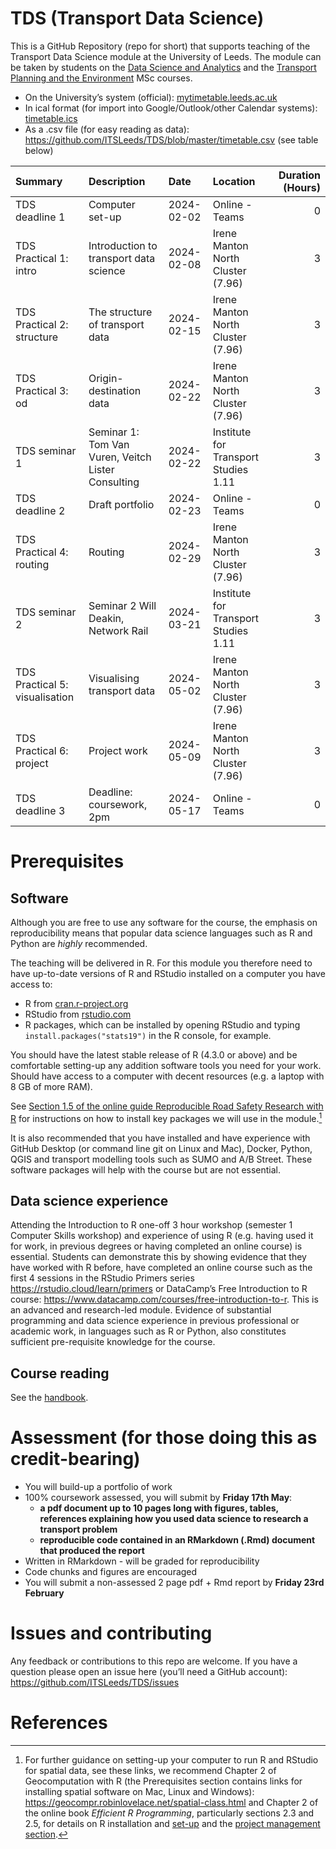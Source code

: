
<!-- README.md is generated from README.Rmd. Please edit that file -->

# TDS (Transport Data Science)

This is a GitHub Repository (repo for short) that supports teaching of
the Transport Data Science module at the University of Leeds. The module
can be taken by students on the [Data Science and
Analytics](https://courses.leeds.ac.uk/i071/data-science-and-analytics-msc)
and the [Transport Planning and the
Environment](https://courses.leeds.ac.uk/a386/transport-planning-and-the-environment-msc)
MSc courses.

<!-- The module catalogue can be found at [`catalogue.md`](https://github.com/ITSLeeds/TDS/blob/master/catalogue.md). -->
<!-- The computer code accompanying the course can be found in the `code` folders. -->
<!-- To run this code you will need R and Python installed plus various packages and libraries. -->
<!-- The timetable can be found: -->

- On the University’s system (official):
  [mytimetable.leeds.ac.uk](https://mytimetable.leeds.ac.uk/link?timetable.id=202324!module!D5179CB14D503D52757F4BE89B1C998B)
- In ical format (for import into Google/Outlook/other Calendar
  systems): [timetable.ics](timetable.ics)
- As a .csv file (for easy reading as data):
  <https://github.com/ITSLeeds/TDS/blob/master/timetable.csv> (see table
  below)

<!-- See below for the sessions -->

| Summary                        | Description                                        | Date       | Location                             | Duration (Hours) |
|:-------------------------------|:---------------------------------------------------|:-----------|:-------------------------------------|-----------------:|
| TDS deadline 1                 | Computer set-up                                    | 2024-02-02 | Online - Teams                       |                0 |
| TDS Practical 1: intro         | Introduction to transport data science             | 2024-02-08 | Irene Manton North Cluster (7.96)    |                3 |
| TDS Practical 2: structure     | The structure of transport data                    | 2024-02-15 | Irene Manton North Cluster (7.96)    |                3 |
| TDS Practical 3: od            | Origin-destination data                            | 2024-02-22 | Irene Manton North Cluster (7.96)    |                3 |
| TDS seminar 1                  | Seminar 1: Tom Van Vuren, Veitch Lister Consulting | 2024-02-22 | Institute for Transport Studies 1.11 |                3 |
| TDS deadline 2                 | Draft portfolio                                    | 2024-02-23 | Online - Teams                       |                0 |
| TDS Practical 4: routing       | Routing                                            | 2024-02-29 | Irene Manton North Cluster (7.96)    |                3 |
| TDS seminar 2                  | Seminar 2 Will Deakin, Network Rail                | 2024-03-21 | Institute for Transport Studies 1.11 |                3 |
| TDS Practical 5: visualisation | Visualising transport data                         | 2024-05-02 | Irene Manton North Cluster (7.96)    |                3 |
| TDS Practical 6: project       | Project work                                       | 2024-05-09 | Irene Manton North Cluster (7.96)    |                3 |
| TDS deadline 3                 | Deadline: coursework, 2pm                          | 2024-05-17 | Online - Teams                       |                0 |

<!-- # References -->
<!-- To access references collected for this course (and contribute more if you want), you can join the 'tds' Zotero group: https://www.zotero.org/groups/956304/tds -->

# Prerequisites

## Software

Although you are free to use any software for the course, the emphasis
on reproducibility means that popular data science languages such as R
and Python are *highly* recommended.

The teaching will be delivered in R. For this module you therefore need
to have up-to-date versions of R and RStudio installed on a computer you
have access to:

- R from [cran.r-project.org](https://cran.r-project.org/)
- RStudio from
  [rstudio.com](https://rstudio.com/products/rstudio/download/#download)
- R packages, which can be installed by opening RStudio and typing
  `install.packages("stats19")` in the R console, for example.

You should have the latest stable release of R (4.3.0 or above) and be
comfortable setting-up any addition software tools you need for your
work. Should have access to a computer with decent resources (e.g. a
laptop with 8 GB of more RAM).

See [Section 1.5 of the online guide Reproducible Road Safety Research
with
R](https://itsleeds.github.io/rrsrr/introduction.html#installing-r-and-rstudio)
for instructions on how to install key packages we will use in the
module.[^1]

It is also recommended that you have installed and have experience with
GitHub Desktop (or command line git on Linux and Mac), Docker, Python,
QGIS and transport modelling tools such as SUMO and A/B Street. These
software packages will help with the course but are not essential.

## Data science experience

Attending the Introduction to R one-off 3 hour workshop (semester 1
Computer Skills workshop) and experience of using R (e.g. having used it
for work, in previous degrees or having completed an online course) is
essential. Students can demonstrate this by showing evidence that they
have worked with R before, have completed an online course such as the
first 4 sessions in the RStudio Primers series
<https://rstudio.cloud/learn/primers> or DataCamp’s Free Introduction to
R course: <https://www.datacamp.com/courses/free-introduction-to-r>.
This is an advanced and research-led module. Evidence of substantial
programming and data science experience in previous professional or
academic work, in languages such as R or Python, also constitutes
sufficient pre-requisite knowledge for the course.

## Course reading

See the [handbook](handbook-tds.md).

<!-- # Slides and lectures -->
<!-- Slides can be found online: -->
<!-- - See https://itsleeds.github.io/TDS/slides/1-intro.html#1 for the introductory slides, for example -->
<!-- - Videos of the lectures can be found on the University of Leeds' Blackboard system (you must must [register](https://www.leeds.ac.uk/info/101040/applying/86/how_to_apply_for_masters_courses) to courses such as [Data Science and Analytics](https://courses.leeds.ac.uk/i071/data-science-and-analytics-msc) or [Transport Planning and the Environment](https://courses.leeds.ac.uk/a386/transport-planning-and-the-environment-msc) to take the course) -->

# Assessment (for those doing this as credit-bearing)

- You will build-up a portfolio of work
- 100% coursework assessed, you will submit by **Friday 17th May**:
  - **a pdf document up to 10 pages long with figures, tables,
    references explaining how you used data science to research a
    transport problem**
  - **reproducible code contained in an RMarkdown (.Rmd) document that
    produced the report**
- Written in RMarkdown - will be graded for reproducibility
- Code chunks and figures are encouraged
- You will submit a non-assessed 2 page pdf + Rmd report by **Friday
  23rd February**

# Issues and contributing

Any feedback or contributions to this repo are welcome. If you have a
question please open an issue here (you’ll need a GitHub account):
<https://github.com/ITSLeeds/TDS/issues>

<!-- # Data -->
<!-- Data for course can be accessed from the repos [Releases](https://github.com/ITSLeeds/TDS/releases) page. -->
<!-- You can, for example, download and unzip the data folder in a local version of the repo (accessed by downloading and unzipp https://github.com/ITSLeeds/TDS/archive/master.zip ) with the following R commands: -->
<!-- If you want to be clever you can use the piggyback package: -->
<!-- ```{r, eval=FALSE, engine='python', echo=FALSE} -->
<!-- import pandas as pd -->
<!-- e = pd.read_csv("/mnt/27bfad9a-3474-4e61-9a43-0156ebc67d67/home/robin/ITSLeeds/TDS/sample-data/everyone.csv") -->
<!-- pd.DataFrame.sort_values(e, "n_coffee") -->
<!-- ``` -->
<!-- # Other projects -->
<!-- - A book on R for Geocomputation: https://github.com/Robinlovelace/geocompr -->
<!-- - A Python package for OSM data analysis: https://github.com/gboeing/osmnx -->
<!-- # Building the website -->
<!-- To publish the slides and other content online, the following commands were used: -->

# References

[^1]:  For further guidance on setting-up your computer to run R and
    RStudio for spatial data, see these links, we recommend Chapter 2 of
    Geocomputation with R (the Prerequisites section contains links for
    installing spatial software on Mac, Linux and Windows):
    <https://geocompr.robinlovelace.net/spatial-class.html> and Chapter
    2 of the online book *Efficient R Programming*, particularly
    sections 2.3 and 2.5, for details on R installation and
    [set-up](https://csgillespie.github.io/efficientR/set-up.html) and
    the [project management
    section](https://csgillespie.github.io/efficientR/set-up.html#project-management).
